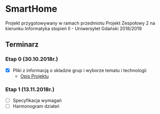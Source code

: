 # SmartHome
Projekt przygotowywany w ramach przedmiotu Projekt Zespołowy 2 na kierunku Informatyka stopień II - Uniwersytet Gdański 2018/2019

## Terminarz

### Etap 0 (30.10.2018r.)
- [x] Pliki z informacją o skladzie grup i wyborze tematu i technologii
    - [Opis Projektu](docs/OpisProjektu.pdf)

### Etap 1 (13.11.2018r.)
 - [ ] Specyfikacja wymagań
 - [ ] Harmonogram działań